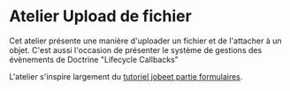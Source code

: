 Atelier Upload de fichier
=========================

Cet atelier présente une manière d'uploader un fichier et de l'attacher à un objet.
C'est aussi l'occasion de présenter le système de gestions des évènements de Doctrine "Lifecycle Callbacks"

L'atelier s'inspire largement du [tutoriel jobeet partie formulaires](http://jobeet.thuau.fr/les-formulaires).
